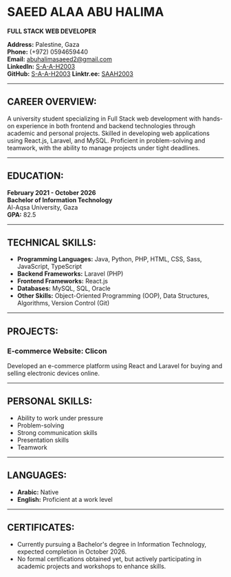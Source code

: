 # SAEED ALAA ABU HALIMA  
**FULL STACK WEB DEVELOPER**

**Address:** Palestine, Gaza  
**Phone:** (+972) 0594659440  
**Email:** abuhalimasaeed2@gmail.com  
**LinkedIn:** [S-A-A-H2003](https://www.linkedin.com/in/s-a-a-h2003)  
**GitHub:** [S-A-A-H2003](https://github.com/S-A-A-H2003)
**Linktr.ee:** [SAAH2003](https://linktr.ee/SAAH2003)

---

## CAREER OVERVIEW:
A university student specializing in Full Stack web development with hands-on experience in both frontend and backend technologies through academic and personal projects. Skilled in developing web applications using React.js, Laravel, and MySQL. Proficient in problem-solving and teamwork, with the ability to manage projects under tight deadlines.

---

## EDUCATION:
**February 2021 - October 2026**  
**Bachelor of Information Technology**  
Al-Aqsa University, Gaza  
**GPA:** 82.5

---

## TECHNICAL SKILLS:
- **Programming Languages:** Java, Python, PHP, HTML, CSS, Sass, JavaScript, TypeScript  
- **Backend Frameworks:** Laravel (PHP)  
- **Frontend Frameworks:** React.js  
- **Databases:** MySQL, SQL, Oracle  
- **Other Skills:** Object-Oriented Programming (OOP), Data Structures, Algorithms, Version Control (Git)

---

## PROJECTS:
### E-commerce Website: Clicon  
Developed an e-commerce platform using React and Laravel for buying and selling electronic devices online.

---

## PERSONAL SKILLS:
- Ability to work under pressure  
- Problem-solving  
- Strong communication skills  
- Presentation skills  
- Teamwork

---

## LANGUAGES:
- **Arabic:** Native  
- **English:** Proficient at a work level

---

## CERTIFICATES:
- Currently pursuing a Bachelor's degree in Information Technology, expected completion in October 2026.  
- No formal certifications obtained yet, but actively participating in academic projects and workshops to enhance skills.
